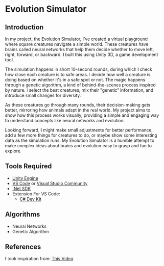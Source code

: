 # Evolution Simulator



## Introduction

In my project, the Evolution Simulator, I've created a virtual playground where square creatures navigate a simple world. These creatures have brains called neural networks that help them decide whether to move left, right, forward, or backward. I built this using Unity 3D, a game development tool.

The simulation happens in short 10-second rounds, during which I check how close each creature is to safe areas. I decide how well a creature is doing based on whether it's in a safe spot or not. The magic happens through a genetic algorithm, a kind of behind-the-scenes process inspired by nature. I select the best creatures, mix their "genetic" information, and introduce small changes for diversity.

As these creatures go through many rounds, their decision-making gets better, mirroring how animals adapt in the real world. My project aims to show how this process works visually, providing a simple and engaging way to understand concepts like neural networks and evolution.

Looking forward, I might make small adjustments for better performance, add a few more things for creatures to do, or maybe show some interesting data as the simulation runs. My Evolution Simulator is a humble attempt to make complex ideas about brains and evolution easy to grasp and fun to explore.

## Tools Required

- [Unity Engine](https://unity.com/download)
- [VS Code](https://code.visualstudio.com/) or [Visual Studio Community](https://visualstudio.microsoft.com/vs/community/)
- [.Net SDK](https://dotnet.microsoft.com/en-us/download/visual-studio-sdks)
- Extension For VS Code:
    - [C# Dev Kit](https://marketplace.visualstudio.com/items?itemName=ms-dotnettools.csdevkit)
## Algorithms
- Neural Networks
- Genetic Algorithm
## References
I took inspiration from: [This Video](https://www.youtube.com/watch?v=N3tRFayqVtk&t=2s)
